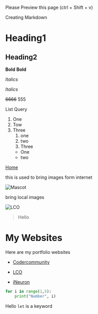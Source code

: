Please Preview this page (ctrl + Shift + v)

Creating Markdown

# Heading1
## Heading2

**Bold**
__Bold__

_Italics_

*Italics*

~~6666~~ 555

List Query

1. One 
2. Tow
2. Three
    1. one
    2. two
    3. Three
    - One
    - two

[Home](https://google.com "Google")

this is used to bring images form internet

![Mascot](https://learncodeonline.in/mscot.png)

bring local images

![LCO](./SSP.jpg)

> Hello



# My Websites

Here are my portfolio websites

- [Codercommunity](web.codercommunity.io)

- [LCO](web.learncondeonline.in)

- [iNeuron](https://ineuron.ai)

```python
for i in range(1,5):
    print("Number", i)
```

Hello `let` is a keyword




